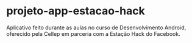 # projeto-app-estacao-hack
Aplicativo feito durante as aulas no curso de Desenvolvimento Android, oferecido pela Cellep em parceria com a Estação Hack do Facebook.
